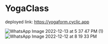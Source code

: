# YogaClass

deployed link: https://yogaform.cyclic.app

![WhatsApp Image 2022-12-13 at 5 37 47 PM (1)](https://user-images.githubusercontent.com/104713232/207314132-a325d70c-40cb-431d-91bd-2f6fc07a581d.jpeg)
![WhatsApp Image 2022-12-12 at 8 19 33 PM](https://user-images.githubusercontent.com/104713232/207314481-4b4df725-642b-4715-8921-623580479849.jpeg)
